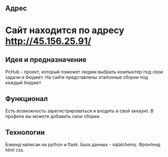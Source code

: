 ## Адрес ##

# Сайт находится по адресу http://45.156.25.91/ #

## Идея и предназначение ##

PcHub - проект, который поможет людям выбрать компьютер под свои задачи и бюджет.
На сайте представлены эталонные сборки под каждый бюджет

## Функционал ##

Есть возможность зарегистрироваться и входить в свой аккаунт.
В профиле вы можете добавить свои сборки.

## Технологии ##

Бэкенд написан на python и flask.
База данных - sqlalchemy.
Фронтенд html css.
